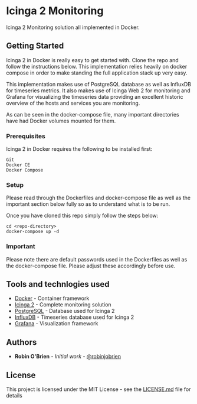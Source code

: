 # Icinga 2 Monitoring

Icinga 2 Monitoring solution all implemented in Docker.

## Getting Started

Icinga 2 in Docker is really easy to get started with. Clone the repo and follow the instructions below. This implementation relies heavily on docker compose in order to make standing the full application stack up very easy.

This implementation makes use of PostgreSQL database as well as InfluxDB for timeseries metrics. It also makes use of Icinga Web 2 for monitoring and Grafana for visualizing the timeseries data providing an excellent historic overview of the hosts and services you are monitoring.

As can be seen in the docker-compose file, many important directories have had Docker volumes mounted for them.

### Prerequisites

Icinga 2 in Docker requires the following to be installed first:

```
Git
Docker CE
Docker Compose
```

### Setup

Please read through the Dockerfiles and docker-compose file as well as the important section below fully so as to understand what is to be run.

Once you have cloned this repo simply follow the steps below:

```
cd <repo-directory>
docker-compose up -d
```

### Important

Please note there are default passwords used in the Dockerfiles as well as the docker-compose file. Please adjust these accordingly before use.

## Tools and technlogies used  

* [Docker](https://www.docker.com/community-edition) - Container framework
* [Icinga 2](https://www.icinga.com/products/icinga-2/) - Complete monitoring solution
* [PostgreSQL](https://www.postgresql.org/) - Database used for Icinga 2
* [InfluxDB](https://www.influxdata.com/) - Timeseries database used for Icinga 2
* [Grafana](https://grafana.com/) - Visualization framework

## Authors

* **Robin O'Brien** - *Initial work* - [@robinjobrien](https://twitter.com/robinjobrien)

## License

This project is licensed under the MIT License - see the [LICENSE.md](LICENSE.md) file for details
